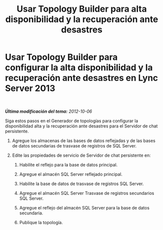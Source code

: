 ﻿---
title: "Usar Topology Builder para alta disponibilidad y la recuperación ante desastres"
TOCTitle: Usar Topology Builder para configurar la alta disponibilidad y la recuperación ante desastres
ms:assetid: abc1a25d-1f5e-46ef-91d2-0144fc847206
ms:mtpsurl: https://technet.microsoft.com/es-es/library/JJ205172(v=OCS.15)
ms:contentKeyID: 48276317
ms.date: 01/07/2017
mtps_version: v=OCS.15
ms.translationtype: HT
---

# Usar Topology Builder para configurar la alta disponibilidad y la recuperación ante desastres en Lync Server 2013

 

_**Última modificación del tema:** 2012-10-06_

Siga estos pasos en el Generador de topologías para configurar la disponibilidad alta y la recuperación ante desastres para el Servidor de chat persistente.

1.  Agregue los almacenas de las bases de datos reflejadas y de las bases de datos secundarias de trasvase de registros de SQL Server.

2.  Edite las propiedades de servicio de Servidor de chat persistente en:
    
    1.  Habilite el reflejo para la base de datos principal.
    
    2.  Agregue el almacén SQL Server reflejado principal.
    
    3.  Habilite la base de datos de trasvase de registros SQL Server.
    
    4.  Agregue el almacén SQL Server Trasvase de registros secundarios SQL Server.
    
    5.  Agregue el reflejo del almacén SQL Server para la base de datos secundaria.
    
    6.  Publique la topología.

